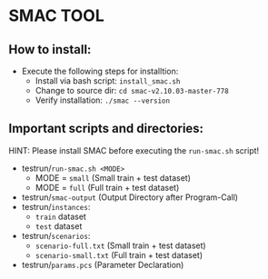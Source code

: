 # SMAC TOOL

## How to install:
- Execute the following steps for installtion:
	- Install via bash script: `install_smac.sh`
	- Change to source dir: `cd smac-v2.10.03-master-778`
	- Verify installation: `./smac --version`

## Important scripts and directories:
HINT: Please install SMAC before executing the `run-smac.sh` script!

- testrun/`run-smac.sh <MODE>`
    - MODE = `small` (Small train + test dataset)
    - MODE = `full` (Full train + test dataset)
- testrun/`smac-output` (Output Directory after Program-Call)
- testrun/`instances`:
    - `train` dataset
    - `test` dataset
- testrun/`scenarios`:
    - `scenario-full.txt` (Small train + test dataset)
    - `scenario-small.txt` (Full train + test dataset)
- testrun/`params.pcs` (Parameter Declaration)
